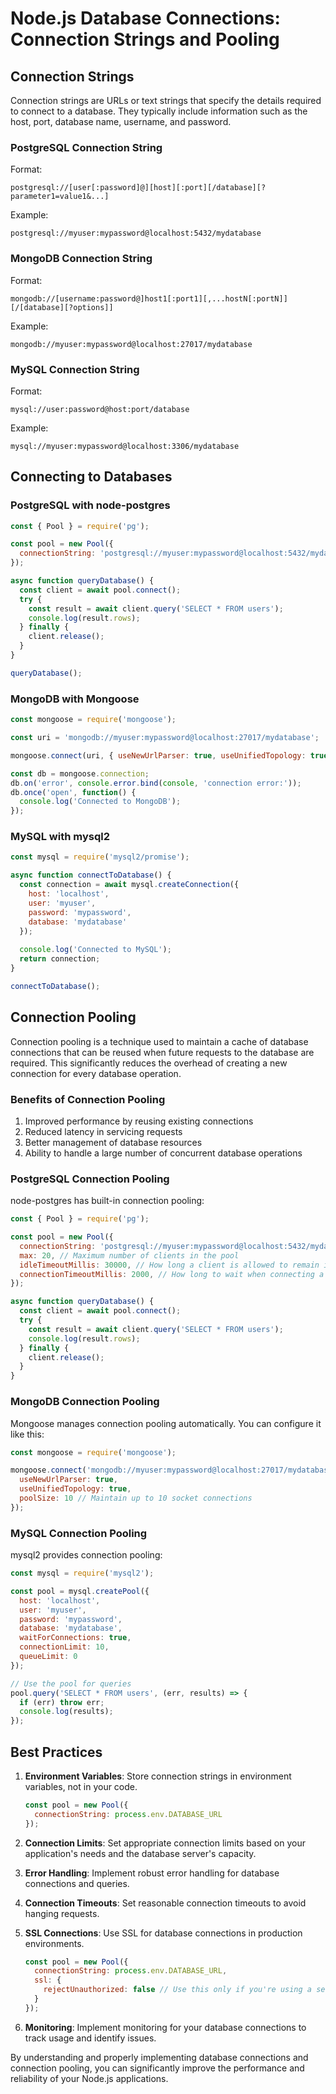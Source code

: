 # Node.js Database Connections: Connection Strings and Pooling

## Connection Strings

Connection strings are URLs or text strings that specify the details required to connect to a database. They typically include information such as the host, port, database name, username, and password.

### PostgreSQL Connection String

Format:
```
postgresql://[user[:password]@][host][:port][/database][?parameter1=value1&...]
```

Example:
```
postgresql://myuser:mypassword@localhost:5432/mydatabase
```

### MongoDB Connection String

Format:
```
mongodb://[username:password@]host1[:port1][,...hostN[:portN]][/[database][?options]]
```

Example:
```
mongodb://myuser:mypassword@localhost:27017/mydatabase
```

### MySQL Connection String

Format:
```
mysql://user:password@host:port/database
```

Example:
```
mysql://myuser:mypassword@localhost:3306/mydatabase
```

## Connecting to Databases

### PostgreSQL with node-postgres

```javascript
const { Pool } = require('pg');

const pool = new Pool({
  connectionString: 'postgresql://myuser:mypassword@localhost:5432/mydatabase'
});

async function queryDatabase() {
  const client = await pool.connect();
  try {
    const result = await client.query('SELECT * FROM users');
    console.log(result.rows);
  } finally {
    client.release();
  }
}

queryDatabase();
```

### MongoDB with Mongoose

```javascript
const mongoose = require('mongoose');

const uri = 'mongodb://myuser:mypassword@localhost:27017/mydatabase';

mongoose.connect(uri, { useNewUrlParser: true, useUnifiedTopology: true });

const db = mongoose.connection;
db.on('error', console.error.bind(console, 'connection error:'));
db.once('open', function() {
  console.log('Connected to MongoDB');
});
```

### MySQL with mysql2

```javascript
const mysql = require('mysql2/promise');

async function connectToDatabase() {
  const connection = await mysql.createConnection({
    host: 'localhost',
    user: 'myuser',
    password: 'mypassword',
    database: 'mydatabase'
  });
  
  console.log('Connected to MySQL');
  return connection;
}

connectToDatabase();
```

## Connection Pooling

Connection pooling is a technique used to maintain a cache of database connections that can be reused when future requests to the database are required. This significantly reduces the overhead of creating a new connection for every database operation.

### Benefits of Connection Pooling

1. Improved performance by reusing existing connections
2. Reduced latency in servicing requests
3. Better management of database resources
4. Ability to handle a large number of concurrent database operations

### PostgreSQL Connection Pooling

node-postgres has built-in connection pooling:

```javascript
const { Pool } = require('pg');

const pool = new Pool({
  connectionString: 'postgresql://myuser:mypassword@localhost:5432/mydatabase',
  max: 20, // Maximum number of clients in the pool
  idleTimeoutMillis: 30000, // How long a client is allowed to remain idle before being closed
  connectionTimeoutMillis: 2000, // How long to wait when connecting a new client
});

async function queryDatabase() {
  const client = await pool.connect();
  try {
    const result = await client.query('SELECT * FROM users');
    console.log(result.rows);
  } finally {
    client.release();
  }
}
```

### MongoDB Connection Pooling

Mongoose manages connection pooling automatically. You can configure it like this:

```javascript
const mongoose = require('mongoose');

mongoose.connect('mongodb://myuser:mypassword@localhost:27017/mydatabase', {
  useNewUrlParser: true,
  useUnifiedTopology: true,
  poolSize: 10 // Maintain up to 10 socket connections
});
```

### MySQL Connection Pooling

mysql2 provides connection pooling:

```javascript
const mysql = require('mysql2');

const pool = mysql.createPool({
  host: 'localhost',
  user: 'myuser',
  password: 'mypassword',
  database: 'mydatabase',
  waitForConnections: true,
  connectionLimit: 10,
  queueLimit: 0
});

// Use the pool for queries
pool.query('SELECT * FROM users', (err, results) => {
  if (err) throw err;
  console.log(results);
});
```

## Best Practices

1. **Environment Variables**: Store connection strings in environment variables, not in your code.

   ```javascript
   const pool = new Pool({
     connectionString: process.env.DATABASE_URL
   });
   ```

2. **Connection Limits**: Set appropriate connection limits based on your application's needs and the database server's capacity.

3. **Error Handling**: Implement robust error handling for database connections and queries.

4. **Connection Timeouts**: Set reasonable connection timeouts to avoid hanging requests.

5. **SSL Connections**: Use SSL for database connections in production environments.

   ```javascript
   const pool = new Pool({
     connectionString: process.env.DATABASE_URL,
     ssl: {
       rejectUnauthorized: false // Use this only if you're using a self-signed certificate
     }
   });
   ```

6. **Monitoring**: Implement monitoring for your database connections to track usage and identify issues.

By understanding and properly implementing database connections and connection pooling, you can significantly improve the performance and reliability of your Node.js applications.
